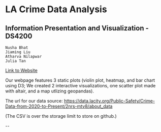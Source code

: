 # LA Crime Data Analysis
Information Presentation and Visualization - DS4200
--
~~~
Nusha Bhat
Jiaming Liu
Atharva Nilapwar
Julia Tan
~~~
[Link to Website](https://pages.github.khoury.northeastern.edu/nilapwara/4200-project/)

Our webpage features 3 static plots (violin plot, heatmap, and bar chart using D3;
We created 2 interactive visualizations, one scatter plot made with altair, and a map utlizing geopandas). 

The url for our data source:
https://data.lacity.org/Public-Safety/Crime-Data-from-2020-to-Present/2nrs-mtv8/about_data

(The CSV is over the storage limit to store on github.)

--
